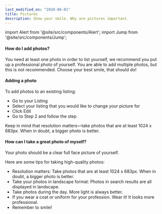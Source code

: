 ```yaml
---
last_modified_on: "2020-06-01"
title: Pictures
description: Show your smile. Why are pictures important.
---
```


import Alert from '@site/src/components/Alert';
import Jump from '@site/src/components/Jump';


#### How do I add photos?
You need at least one photo in order to list yourself, we recommend you put up a professional photo of yourself. You are able to add multiple photos, but this is not recommended. Choose your best smile, that should do!

#### Adding a photo
To add photos to an existing listing:

* Go to your Listing
* Select your listing that you would like to change your picture for
* Click Edit
* Go to Step 2 and follow the step

Keep in mind that resolution matters—take photos that are at least 1024 x 683px. When in doubt, a bigger photo is better.

#### How can I take a great photo of myself?
Your photo should be a clear full face picture of yourself.

Here are some tips for taking high-quality photos:

* Resolution matters: Take photos that are at least 1024 x 683px. When in doubt, a bigger photo is better.
* Take your photos in landscape format: Photos in search results are all displayed in landscape.
* Take photos during the day. More light is always better.
* If you wear a coat or uniform for your profession. Wear it! It looks more professional.
* Remember to smile!


[docs.sinks]: /docs/reference/sinks/
[pages.components]: /components/
[urls.vector_bug_issues]: https://github.com/timberio/vector/issues?q=is%3Aopen+is%3Aissue+label%3A%22type%3A+bug%22
